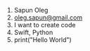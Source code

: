 1. Sapun Oleg
2. oleg.sapun@gmail.com
3. I want to create code
4. Swift, Python
5. print("Hello World")
